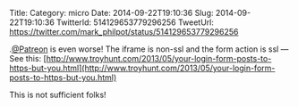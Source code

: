Title: 
Category: micro
Date: 2014-09-22T19:10:36
Slug: 2014-09-22T19:10:36
TwitterId: 514129653779296256
TweetUrl: https://twitter.com/mark_philpot/status/514129653779296256

.[@Patreon](https://twitter.com/Patreon) is even worse! The iframe is non-ssl and the form action is ssl — See this: [http://www.troyhunt.com/2013/05/your-login-form-posts-to-https-but-you.html](http://www.troyhunt.com/2013/05/your-login-form-posts-to-https-but-you.html)

This is not sufficient folks!
